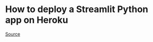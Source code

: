# How to deploy a Streamlit Python app on Heroku

[Source](https://paulmwatson.hashnode.dev/zero-to-streamlit-python-app-deployed-on-heroku-ck3flkjab001gohs1gihivqy4)
